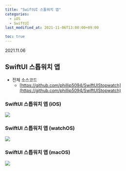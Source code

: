 ```yaml
---
title: "SwiftUI 스톱워치 앱"
categories: 
  - iOS
  - SwiftUI
last_modified_at: 2021-11-06T13:00:00+09:00

toc: true
---
```

2021.11.06


## SwiftUI 스톱워치 앱

* 전체 소스코드
  * [https://github.com/phillip5094/SwiftUIStopwatch](https://github.com/phillip5094/SwiftUIStopwatch)

### SwiftUI 스톱워치 앱 (iOS)

<img src="https://raw.githubusercontent.com/phillip5094/phillip5094.github.io/master/imgs/SwiftUI-iOS-stopwatch.gif"/>

### SwiftUI 스톱워치 앱 (watchOS)

<img src="https://raw.githubusercontent.com/phillip5094/phillip5094.github.io/master/imgs/SwiftUI-watchOS-stopwatch.gif"/>

### SwiftUI 스톱워치 앱 (macOS)

<img src="https://raw.githubusercontent.com/phillip5094/phillip5094.github.io/master/imgs/SwiftUI-macOS-stopwatch.gif"/>

